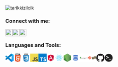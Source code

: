![tarikkizilcik](https://count.getloli.com/get/@tarikkizilcik.github)

### **Connect with me:**

[<img align="left" height="22" width="22" src="https://cdn.jsdelivr.net/npm/simple-icons@v5/icons/twitter.svg" />](https://twitter.com/tarikkizilcik)
[<img align="left" height="22" width="22" src="https://unpkg.com/simple-icons@v5/icons/linkedin.svg" />](https://www.linkedin.com/in/tarikkizilcik/)
[<img align="left" height="22" width="22" src="https://unpkg.com/simple-icons@v5/icons/instagram.svg" />](https://www.instagram.com/tarikkizilcik) 
<br />

### Languages and Tools:

[<img align="left" alt="Visual Studio Code" width="26px" src="https://raw.githubusercontent.com/github/explore/80688e429a7d4ef2fca1e82350fe8e3517d3494d/topics/visual-studio-code/visual-studio-code.png" />](https://www.youtube.com/watch?v=VqCgcpAypFQ&list=PL9cgEw51YtS2uYRBbE_su9cuqvqiq-YVf&index=1)
[<img align="left" alt="HTML5" width="26px" src="https://raw.githubusercontent.com/github/explore/80688e429a7d4ef2fca1e82350fe8e3517d3494d/topics/html/html.png" />](https://www.youtube.com/watch?v=mU6anWqZJcc&list=PL9cgEw51YtS2uYRBbE_su9cuqvqiq-YVf&index=2)
[<img align="left" alt="CSS3" width="26px" src="https://raw.githubusercontent.com/github/explore/80688e429a7d4ef2fca1e82350fe8e3517d3494d/topics/css/css.png" />](https://www.youtube.com/watch?v=mU6anWqZJcc&list=PL9cgEw51YtS2uYRBbE_su9cuqvqiq-YVf&index=2)
[<img align="left" alt="JavaScript" width="26px" src="https://raw.githubusercontent.com/github/explore/80688e429a7d4ef2fca1e82350fe8e3517d3494d/topics/javascript/javascript.png" />](https://www.youtube.com/watch?v=PkZNo7MFNFg&list=PL9cgEw51YtS2uYRBbE_su9cuqvqiq-YVf&index=3)
[<img align="left" alt="TypeScript" width="26px" src="https://raw.githubusercontent.com/github/explore/80688e429a7d4ef2fca1e82350fe8e3517d3494d/topics/typescript/typescript.png" />](https://www.youtube.com/watch?v=BwuLxPH8IDs&list=PL9cgEw51YtS2uYRBbE_su9cuqvqiq-YVf&index=10&t=1s)
[<img align="left" alt="Angular" width="26px" src="https://raw.githubusercontent.com/github/explore/80688e429a7d4ef2fca1e82350fe8e3517d3494d/topics/angular/angular.png" />](https://www.youtube.com/watch?v=htPYk6QxacQ&list=PL9cgEw51YtS2uYRBbE_su9cuqvqiq-YVf&index=11)
[<img align="left" alt="React" width="26px" src="https://raw.githubusercontent.com/github/explore/80688e429a7d4ef2fca1e82350fe8e3517d3494d/topics/react/react.png" />](https://www.youtube.com/watch?v=DLX62G4lc44&list=PL9cgEw51YtS2uYRBbE_su9cuqvqiq-YVf&index=4)
[<img align="left" alt="Node.js" width="26px" src="https://raw.githubusercontent.com/github/explore/80688e429a7d4ef2fca1e82350fe8e3517d3494d/topics/nodejs/nodejs.png" />](https://www.youtube.com/watch?v=TlB_eWDSMt4&list=PL9cgEw51YtS2uYRBbE_su9cuqvqiq-YVf&index=5)
[<img align="left" alt="SQL" width="26px" src="https://raw.githubusercontent.com/github/explore/80688e429a7d4ef2fca1e82350fe8e3517d3494d/topics/sql/sql.png" />](https://www.youtube.com/watch?v=HXV3zeQKqGY&list=PL9cgEw51YtS2uYRBbE_su9cuqvqiq-YVf&index=6)
[<img align="left" alt="MongoDB" width="26px" src="https://raw.githubusercontent.com/github/explore/80688e429a7d4ef2fca1e82350fe8e3517d3494d/topics/mongodb/mongodb.png" />](https://www.youtube.com/watch?v=-56x56UppqQ&list=PL9cgEw51YtS2uYRBbE_su9cuqvqiq-YVf&index=7)
[<img align="left" alt="Git" width="26px" src="https://raw.githubusercontent.com/github/explore/80688e429a7d4ef2fca1e82350fe8e3517d3494d/topics/git/git.png" />](https://www.youtube.com/watch?v=RGOj5yH7evk&list=PL9cgEw51YtS2uYRBbE_su9cuqvqiq-YVf&index=8)
[<img align="left" alt="GitHub" width="26px" src="https://raw.githubusercontent.com/github/explore/78df643247d429f6cc873026c0622819ad797942/topics/github/github.png" />](https://www.youtube.com/watch?v=RGOj5yH7evk&list=PL9cgEw51YtS2uYRBbE_su9cuqvqiq-YVf&index=8)
[<img align="left" alt="Terminal" width="26px" src="https://raw.githubusercontent.com/github/explore/80688e429a7d4ef2fca1e82350fe8e3517d3494d/topics/terminal/terminal.png" />](https://www.youtube.com/watch?v=yz7nYlnXLfE&list=PL9cgEw51YtS2uYRBbE_su9cuqvqiq-YVf&index=9)
